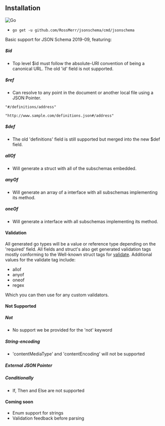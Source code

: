 ## Installation

![Go](https://github.com/RossMerr/jsonschema/workflows/Go/badge.svg)

* `go get -u github.com/RossMerr/jsonschema/cmd/jsonschema`



Basic support for JSON Schema 2019-09, featuring:
##### $id
  * Top level $id must follow the absolute-URI convention of being a canonical URL. The old 'id' field is not supported.
  
##### $ref 
  * Can resolve to any point in the document or another local file using a JSON Pointer.
  
  `"#/definitions/address"`
    
  
  `"http://www.sample.com/definitions.json#/address"`

##### $def
   * The old 'definitions' field is still supported but merged into the new $def field.
   
##### allOf
  * Will generate a struct with all of the subschemas embedded.
   
##### anyOf
  * Will generate an array of a interface with all subschemas implementing its method.
   
##### oneOf
  * Will generate a interface with all subschemas implementing its method.
  
#### Validation

All generated go types will be a value or reference type depending on the 'required' field.
All fields and struct's also get generated validation tags mostly conforming to the Well-known struct tags for [validate](https://github.com/go-playground/validator).
Additional values for the validate tag include:
* allof
* anyof
* oneof
* regex

Which you can then use for any custom validators.

#### Not Supported

##### Not
  * No support we be provided for the 'not' keyword 

##### String-encoding 
  * 'contentMediaType' and 'contentEncoding' will not be supported
 
##### External JSON Pointer

##### Conditionally
  * If, Then and Else are not supported 
  
#### Coming soon

* Enum support for strings
* Validation feedback before parsing 